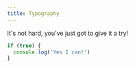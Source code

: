 ```yaml
---
title: Typography
---
```


It's not hard, you've just got to give it a try!

```javascript
if (true) {
  console.log('Yes I can!')
}
```
